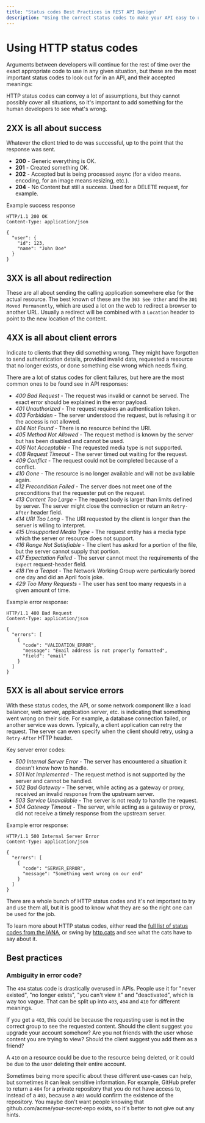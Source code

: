 ```yaml
---
title: "Status codes Best Practices in REST API Design"
description: "Using the correct status codes to make your API easy to use while preventing errors and security vulnerabilities."
---
```


# Using HTTP status codes

Arguments between developers will continue for the rest of time over the
exact appropriate code to use in any given situation, but these are the
most important status codes to look out for in an API, and their accepted meanings:

HTTP status codes can convey a lot of assumptions, but they cannot possibly
cover all situations, so it's important to add something for the human
developers to see what's wrong.

## 2XX is all about success

Whatever the client tried to do was successful, up to the point that the
response was sent.

* **200** - Generic everything is OK.
* **201** - Created something OK.
* **202** - Accepted but is being processed async (for a video means.
encoding, for an image means resizing, etc.).
* **204** - No Content but still a success. Used for a DELETE request, for example.

Example success response

```http
HTTP/1.1 200 OK
Content-Type: application/json

{
  "user": {
    "id": 123,
    "name": "John Doe"
  }
}
```

## 3XX is all about redirection

These are all about sending the calling application somewhere else for the
actual resource. The best known of these are the `303 See Other` and the `301
Moved Permanently`, which are used a lot on the web to redirect a browser to
another URL. Usually a redirect will be combined with a `Location` header to
point to the new location of the content.

## 4XX is all about client errors

Indicate to clients that they did something wrong. They might have
forgotten to send authentication details, provided invalid data, requested a
resource that no longer exists, or done something else wrong which needs fixing.

There are a lot of status codes for client failures, but here are the most
common ones to be found see in API responses:

- *400 Bad Request* - The request was invalid or cannot be served. The exact error should be explained in the error payload.
- *401 Unauthorized* - The request requires an authentication token.
- *403 Forbidden* - The server understood the request, but is refusing it or the access is not allowed.
- *404 Not Found* - There is no resource behind the URI.
- *405 Method Not Allowed* - The request method is known by the server but has been disabled and cannot be used.
- *406 Not Acceptable* - The requested media type is not supported.
- *408 Request Timeout* - The server timed out waiting for the request.
- *409 Conflict* - The request could not be completed because of a conflict.
- *410 Gone* - The resource is no longer available and will not be available again.
- *412 Precondition Failed* - The server does not meet one of the preconditions that the requester put on the request.
- *413 Content Too Large* - The request body is larger than limits defined by server. The server might close the connection or return an `Retry-After` header field.
- *414 URI Too Long* - The URI requested by the client is longer than the server is willing to interpret.
- *415 Unsupported Media Type* - The request entity has a media type which the server or resource does not support.
- *416 Range Not Satisfiable* - The client has asked for a portion of the file, but the server cannot supply that portion.
- *417 Expectation Failed* - The server cannot meet the requirements of the `Expect` request-header field.
- *418 I'm a Teapot* - The Network Working Group were particularly bored one day and did an April fools joke.
- *429 Too Many Requests* - The user has sent too many requests in a given amount of time.

Example error response:

```http
HTTP/1.1 400 Bad Request
Content-Type: application/json

{
  "errors": [
    {
      "code": "VALIDATION_ERROR",
      "message": "Email address is not properly formatted",
      "field": "email"
    }
  ]
}
```

## 5XX is all about service errors

With these status codes, the API, or some network component like a load
balancer, web server, application server, etc. is indicating that something went
wrong on their side. For example, a database connection failed, or another
service was down. Typically, a client application can retry the request. The
server can even specify when the client should retry, using a `Retry-After` HTTP
header.

Key server error codes:

- *500 Internal Server Error* - The server has encountered a situation it doesn't know how to handle.
- *501 Not Implemented* - The request method is not supported by the server and cannot be handled.
- *502 Bad Gateway* - The server, while acting as a gateway or proxy, received an invalid response from the upstream server.
- *503 Service Unavailable* - The server is not ready to handle the request.
- *504 Gateway Timeout* - The server, while acting as a gateway or proxy, did not receive a timely response from the upstream server.

Example error response:

```http
HTTP/1.1 500 Internal Server Error
Content-Type: application/json

{
  "errors": [
    {
      "code": "SERVER_ERROR",
      "message": "Something went wrong on our end"
    }
  ]
}
```

There are a whole bunch of HTTP status codes and it's not important to try and
use them all, but it is good to know what they are so the right one can be used
for the job.

To learn more about HTTP status codes, either read the [full list of status codes from the
IANA](https://www.iana.org/assignments/http-status-codes/http-status-codes.xhtml),
or swing by [http.cats](http://http.cat/) and see what the cats have to say
about it.

## Best practices

### Ambiguity in error code?

The `404` status code is drastically overused in APIs. People use it for "never
existed", "no longer exists", "you can't view it" and "deactivated", which is
way too vague. That can be split up into `403`, `404` and `410` for different
meanings.

If you get a `403`, this could be because the requesting user is not in the
correct group to see the requested content. Should the client suggest you
upgrade your account somehow? Are you not friends with the user whose content
you are trying to view? Should the client suggest you add them as a friend?

A `410` on a resource could be due to the resource being deleted, or it could be
due to the user deleting their entire account.

Sometimes being more specific about these different use-cases can help, but
sometimes it can leak sensitive information. For example, GitHub prefer to
return a `404` for a private repository that you do not have access to, instead of
a `403`, because a `403` would confirm the existence of the repository. You maybe
don't want people knowing that github.com/acme/your-secret-repo exists, so it's
better to not give out any hints.
